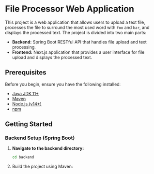 # File Processor Web Application

This project is a web application that allows users to upload a text file, processes the file to surround the most used word with `foo` and `bar`, and displays the processed text. The project is divided into two main parts:

- **Backend:** Spring Boot RESTful API that handles file upload and text processing.
- **Frontend:** Next.js application that provides a user interface for file upload and displays the processed text.

## Prerequisites

Before you begin, ensure you have the following installed:

- [Java JDK 11+](https://www.oracle.com/java/technologies/javase-jdk11-downloads.html)
- [Maven](https://maven.apache.org/)
- [Node.js (v14+)](https://nodejs.org/)
- [npm](https://www.npmjs.com/)


## Getting Started

### Backend Setup (Spring Boot)

1. **Navigate to the backend directory:**

   ```bash
   cd backend

2. Build the project using Maven:   


